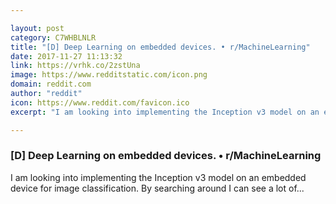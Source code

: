 ```yaml
---

layout: post
category: C7WHBLNLR
title: "[D] Deep Learning on embedded devices. • r/MachineLearning"
date: 2017-11-27 11:13:32
link: https://vrhk.co/2zstUna
image: https://www.redditstatic.com/icon.png
domain: reddit.com
author: "reddit"
icon: https://www.reddit.com/favicon.ico
excerpt: "I am looking into implementing the Inception v3 model on an embedded device for image classification. By searching around I can see a lot of..."

---
```


### [D] Deep Learning on embedded devices. • r/MachineLearning

I am looking into implementing the Inception v3 model on an embedded device for image classification. By searching around I can see a lot of...